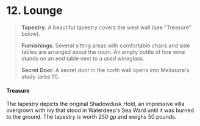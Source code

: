 # 12. Lounge

>**Tapestry**. A beautiful tapestry covers the west wall (see "Treasure" below).
>
>**Furnishings**. Several sitting areas with comfortable chairs and side tables are arranged about the room. An empty bottle of fine wine stands on an end table next to a used wineglass.
>
>**Secret Door**. A secret door in the north wall opens into Melissara's study (area 11).
>

#### Treasure

The tapestry depicts the original Shadowdusk Hold, an impressive villa overgrown with ivy that stood in Waterdeep's Sea Ward until it was burned to the ground. The tapestry is worth 250 gp and weighs 50 pounds.